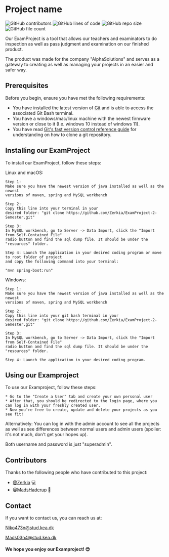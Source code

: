 # Project name

<!--- These are examples. See https://shields.io for others or to customize this set of shields. You might want to include dependencies, project status and licence info here --->
![GitHub contributors](https://img.shields.io/github/contributors/zerkia/Examproject-2-Semester)
![GitHub lines of code](https://img.shields.io/tokei/lines/github/zerkia/Examproject-2-Semester)
![GitHub repo size](https://img.shields.io/github/repo-size/zerkia/Examproject-2-Semester)
![GitHub file count](https://img.shields.io/github/languages/code-size/zerkia/Examproject-2-Semester)

Our ExamProject is a tool that allows our teachers and examinators
to do inspection as well as pass judgment and examination 
on our finished product.

The product was made for the company "AlphaSolutions" 
and serves as a gateway to creating as well as managing 
your projects in an easier and safer way.

## Prerequisites

Before you begin, ensure you have met the following requirements:
* You have installed the latest version of [Git](https://git-scm.com/downloads) and is
  able to access the associated Git Bash terminal.
* You have a windows/mac/linux machine with the newest firmware version or close to it
  (I.e. windows 10 instead of windows 11).
* You have read [Git's fast version control reference guide](https://git-scm.com/docs) 
  for understanding on how to clone a git repository.

## Installing our ExamProject

To install our ExamProject, follow these steps:

Linux and macOS:

```
Step 1:
Make sure you have the newest version of java installed as well as the newest
versions of maven, spring and MySQL workbench

Step 2:
Copy this line into your terminal in your
desired folder: "git clone https://github.com/Zerkia/ExamProject-2-Semester.git"

Step 3:
In MySQL workbench, go to Server -> Data Import, click the "Import from Self-Contained File"
radio button and find the sql dump file. It should be under the "resources" folder.

Step 4: Launch the application in your desired coding program or move to root folder of project 
and copy the following command into your terminal:

"mvn spring-boot:run"
```
Windows:
```
Step 1:
Make sure you have the newest version of java installed as well as the newest
versions of maven, spring and MySQL workbench

Step 2:
Copy this line into your git bash terminal in your
desired folder: "git clone https://github.com/Zerkia/ExamProject-2-Semester.git"

Step 3:
In MySQL workbench, go to Server -> Data Import, click the "Import from Self-Contained File"
radio button and find the sql dump file. It should be under the "resources" folder.

Step 4: Launch the application in your desired coding program.

```
## Using our Examproject

To use our Examproject, follow these steps:

```
* Go to the "Create a User" tab and create your own personal user
* After that, you should be redirected to the login page, where you can log in with your freshly created user.
* Now you're free to create, update and delete your projects as you see fit! 
 ```
Alternatively: You can log in with the admin account to see all the projects
as well as see differences between normal users and admin users 
(spoiler: it's not much, don't get your hopes up).

Both username and password is just "superadmin".

## Contributors

Thanks to the following people who have contributed to this project:

* [@Zerkia](https://github.com/zerkia) 💻
* [@MadsHaderup](https://github.com/MadsHaderup) 💼

## Contact

If you want to contact us, you can reach us at:

Niko473n@stud.kea.dk

Mads03n4@stud.kea.dk

#### We hope you enjoy our Examproject! 😊

